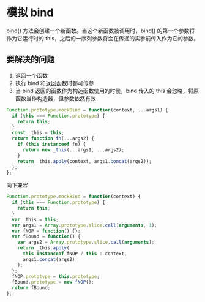 # 模拟 bind

bind() 方法会创建一个新函数。当这个新函数被调用时，bind() 的第一个参数将作为它运行时的 this，之后的一序列参数将会在传递的实参前传入作为它的参数。

## 要解决的问题

1. 返回一个函数
2. 执行 bind 和返回函数时都可传参
3. 当 bind 返回的函数作为构造函数使用的时候，bind 传入的 this 会忽略，将原函数当作构造器，但参数依然有效

```js
Function.prototype.mockBind = function(context, ...args1) {
  if (this === Function.prototype) {
    return this;
  }
  const _this = this;
  return function fn(...args2) {
    if (this instanceof fn) {
      return new _this(...args1, ...args2);
    }
    return _this.apply(context, args1.concat(args2));
  };
};
```

向下兼容

```js
Function.prototype.mockBind = function(context) {
  if (this === Function.prototype) {
    return this;
  }
  var _this = this;
  var args1 = Array.prototype.slice.call(arguments, 1);
  var fNOP = function() {};
  var fBound = function() {
    var args2 = Array.prototype.slice.call(arguments);
    return _this.apply(
      this instanceof fNOP ? this : context,
      args1.concat(args2)
    );
  };
  fNOP.prototype = this.prototype;
  fBound.prototype = new fNOP();
  return fBound;
};
```
